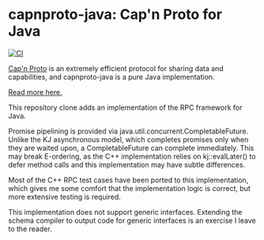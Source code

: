 # capnproto-java: Cap'n Proto for Java

[![CI](https://github.com/elide-dev/capnproto-java-rpc/actions/workflows/ci.yml/badge.svg)](https://github.com/elide-dev/capnproto-java-rpc/actions/workflows/ci.yml)

[Cap'n Proto](http://capnproto.org) is an extremely efficient protocol for sharing data
and capabilities, and capnproto-java is a pure Java implementation.

[Read more here.](https://dwrensha.github.io/capnproto-java/index.html)

This repository clone adds an implementation of the RPC framework for Java.

Promise pipelining is provided via java.util.concurrent.CompletableFuture. Unlike the KJ asynchronous model, which completes promises
only when they are waited upon, a CompletableFuture can complete immediately. This may break E-ordering, as the C++ implementation
relies on kj::evalLater() to defer method calls and this implementation may have subtle differences.

Most of the C++ RPC test cases have been ported to this implementation, which gives me some comfort that the implementation logic is 
correct, but more extensive testing is required. 

This implementation does not support generic interfaces. Extending the schema compiler to output code for generic interfaces is an
exercise I leave to the reader.
